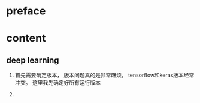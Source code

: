# preface

# content 
## deep learning 
1. 首先需要确定版本， 版本问题真的是非常麻烦，  tensorflow和keras版本经常冲突。 这里我先确定好所有运行版本


2. 